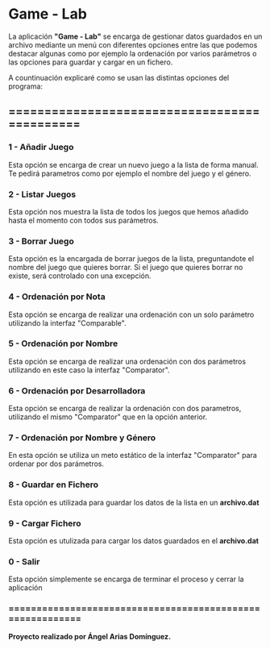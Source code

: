 # Game - Lab

La aplicación **"Game - Lab"** se encarga de gestionar datos guardados en un archivo mediante
un menú con diferentes opciones entre las que podemos destacar algunas como por ejemplo
la ordenación por varios parámetros o las opciones para guardar y cargar en un fichero.

A countinuación explicaré como se usan las distintas opciones del programa:

## =============================================

### 1 - Añadir Juego

Esta opción se encarga de crear un nuevo juego a la lista de forma manual.
Te pedirá parametros como por ejemplo el  nombre del juego y el género.

### 2 - Listar Juegos

Esta opción nos muestra la lista de todos los juegos que hemos añadido hasta el momento
con todos sus parámetros.

### 3 - Borrar Juego

Esta opción es la encargada de borrar juegos de la lista, preguntandote el nombre del
juego que quieres borrar. Si el juego que quieres borrar no existe, será controlado
con una excepción.

### 4 - Ordenación por Nota

Esta opción se encarga de realizar una ordenación con un solo parámetro utilizando 
la interfaz "Comparable".

### 5 - Ordenación por Nombre

Esta opción se encarga de realizar una ordenación con dos parámetros utilizando 
en este caso la interfaz "Comparator".

### 6 - Ordenación por Desarrolladora

Esta opción se encarga de realizar la ordenación con dos parametros, utilizando el mismo
"Comparator" que en la opción anterior.

### 7 - Ordenación por Nombre y Género

En esta opción se utiliza un meto estático de la interfaz "Comparator" para ordenar
por dos parámetros.

### 8 - Guardar en Fichero

Esta opción es utilizada para guardar los datos de la lista en un **archivo.dat**

### 9 - Cargar Fichero

Esta opción es utulizada para cargar los datos guardados en el **archivo.dat**

### 0 - Salir

Esta opción simplemente se encarga de terminar el proceso y cerrar la aplicación

### ==========================================================

**Proyecto realizado por Ángel Arias Domínguez.**